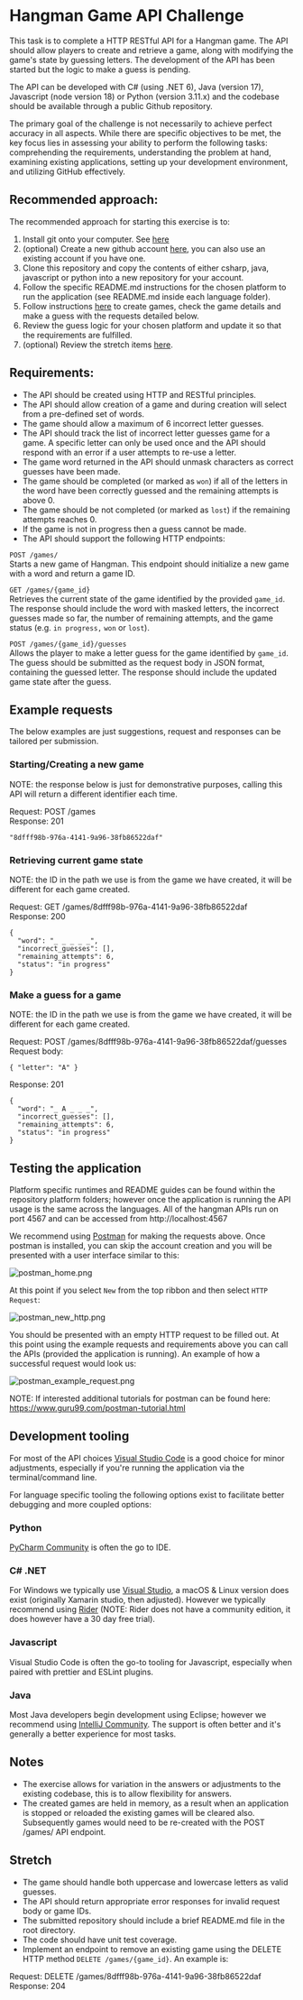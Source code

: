 # Hangman Game API Challenge 

This task is to complete a HTTP RESTful API for a Hangman game. The API should allow players to create and retrieve a game, along with modifying the game's state by guessing letters. The development of the API has been started but the logic to make a guess is pending.
 
The API can be developed with C# (using .NET 6), Java (version 17), Javascript (node version 18) or Python (version 3.11.x) and the codebase should be available through a public Github repository.

The primary goal of the challenge is not necessarily to achieve perfect accuracy in all aspects. While there are specific objectives to be met, the key focus lies in assessing your ability to perform the following tasks: comprehending the requirements, understanding the problem at hand, examining existing applications, setting up your development environment, and utilizing GitHub effectively.

## Recommended approach:

The recommended approach for starting this exercise is to:
1. Install git onto your computer. See [here](https://git-scm.com/book/en/v2/Getting-Started-Installing-Git) 
2. (optional) Create a new github account [here](https://github.com/join), you can also use an existing account if you have one. 
3. Clone this repository and copy the contents of either csharp, java, javascript or python into a new repository for your account.
4. Follow the specific README.md instructions for the chosen platform to run the application (see README.md inside each language folder).
5. Follow instructions [here](#Running-the-application) to create games, check the game details and make a guess with the requests detailed below.
6. Review the guess logic for your chosen platform and update it so that the requirements are fulfilled.
7. (optional) Review the stretch items [here](#Stretch).
 
## Requirements:
- The API should be created using HTTP and RESTful principles.
- The API should allow creation of a game and during creation will select from a pre-defined set of words.
- The game should allow a maximum of 6 incorrect letter guesses.
- The API should track the list of incorrect letter guesses game for a game. A specific letter can only be used once and the API should respond with an error if a user attempts to re-use a letter.
- The game word returned in the API should unmask characters as correct guesses have been made.
- The game should be completed (or marked as `won`) if all of the letters in the word have been correctly guessed and the remaining attempts is above 0.
- The game should be not completed (or marked as `lost`) if the remaining attempts reaches 0.
- If the game is not in progress then a guess cannot be made.
- The API should support the following HTTP endpoints:
 
`POST /games/`  
Starts a new game of Hangman. This endpoint should initialize a new game with a word and return a game ID.

`GET /games/{game_id}`  
Retrieves the current state of the game identified by the provided `game_id`. The response should include the word with masked letters, the incorrect guesses made so far, the number of remaining attempts, and the game status (e.g. `in progress,` `won` or `lost`).

`POST /games/{game_id}/guesses`  
Allows the player to make a letter guess for the game identified by `game_id`. The guess should be submitted as the request body in JSON format, containing the guessed letter. The response should include the updated game state after the guess.

## Example requests

The below examples are just suggestions, request and responses can be tailored per submission.
 
### Starting/Creating a new game
 
NOTE: the response below is just for demonstrative purposes, calling this API will return a different identifier each time.

Request: POST /games  
Response: 201  
```
"8dfff98b-976a-4141-9a96-38fb86522daf"
```

### Retrieving current game state

NOTE: the ID in the path we use is from the game we have created, it will be different for each game created.  

Request: GET /games/8dfff98b-976a-4141-9a96-38fb86522daf  
Response: 200  
```
{
  "word": "_ _ _ _ _",
  "incorrect_guesses": [],
  "remaining_attempts": 6,
  "status": "in progress"
}
```

### Make a guess for a game

NOTE: the ID in the path we use is from the game we have created, it will be different for each game created.  

Request: POST /games/8dfff98b-976a-4141-9a96-38fb86522daf/guesses  
Request body:  
```
{ "letter": "A" }  
```
Response: 201   
```
{
  "word": "_ A _ _ _",
  "incorrect_guesses": [],
  "remaining_attempts": 6,
  "status": "in progress"
}
```

## Testing the application

Platform specific runtimes and README guides can be found within the repository platform folders; however once the application is running the API usage is the same across the languages. All of the hangman APIs run on port 4567 and can be accessed from http://localhost:4567

We recommend using [Postman](https://www.postman.com/downloads/?utm_source=postman-home) for making the requests above. Once postman is installed, you can skip the account creation and you will be presented with a user interface similar to this:

![postman_home.png](/images/postman_home.png)

At this point if you select `New` from the top ribbon and then select `HTTP Request`:

![postman_new_http.png](/images/postman_new_http.png)

You should be presented with an empty HTTP request to be filled out. At this point using the example requests and requirements above you can call the APIs (provided the application is running). An example of how a successful request would look us:

![postman_example_request.png](/images/postman_example_request.png)

NOTE: If interested additional tutorials for postman can be found here: https://www.guru99.com/postman-tutorial.html

## Development tooling

For most of the API choices [Visual Studio Code](https://code.visualstudio.com/) is a good choice for minor adjustments, especially if you're running the application via the terminal/command line.

For language specific tooling the following options exist to facilitate better debugging and more coupled options:

### Python
[PyCharm Community](https://www.jetbrains.com/pycharm/) is often the go to IDE. 

### C# .NET
For Windows we typically use [Visual Studio](https://visualstudio.microsoft.com/), a macOS & Linux version does exist (originally Xamarin studio, then adjusted). However we typically recommend using [Rider](https://www.jetbrains.com/rider/) (NOTE: Rider does not have a community edition, it does however have a 30 day free trial).

### Javascript
Visual Studio Code is often the go-to tooling for Javascript, especially when paired with prettier and ESLint plugins. 

### Java
Most Java developers begin development using Eclipse; however we recommend using [IntelliJ Community](https://www.jetbrains.com/idea/). The support is often better and it's generally a better experience for most tasks.

## Notes 
- The exercise allows for variation in the answers or adjustments to the existing codebase, this is to allow flexibility for answers.
- The created games are held in memory, as a result when an application is stopped or reloaded the existing games will be cleared also. Subsequently games would need to be re-created with the POST /games/ API endpoint.

## Stretch
- The game should handle both uppercase and lowercase letters as valid guesses.
- The API should return appropriate error responses for invalid request body or game IDs.
- The submitted repository should include a brief README.md file in the root directory.
- The code should have unit test coverage.
- Implement an endpoint to remove an existing game using the DELETE HTTP method `DELETE /games/{game_id}`. An example is:  

Request: DELETE /games/8dfff98b-976a-4141-9a96-38fb86522daf  
Response: 204  

